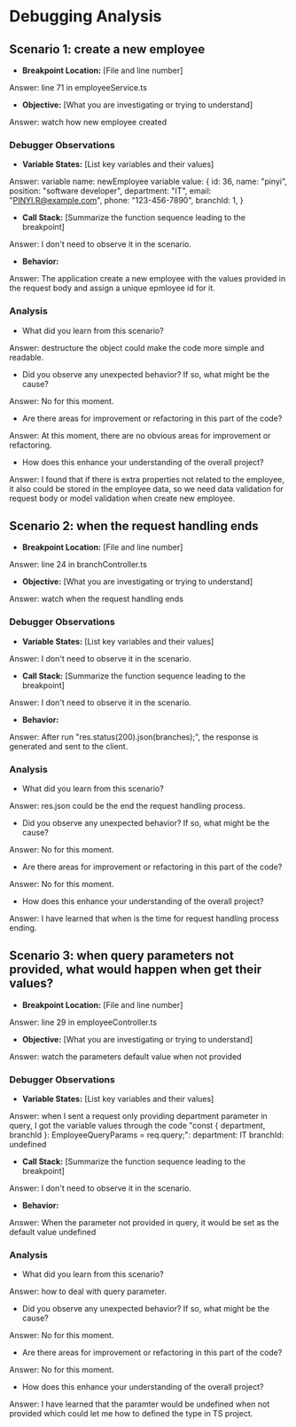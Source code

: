 # Debugging Analysis

## Scenario 1: create a new employee

-   **Breakpoint Location:** [File and line number]

Answer: line 71 in employeeService.ts
-   **Objective:** [What you are investigating or trying to understand]

Answer: watch how new employee created  

### Debugger Observations

-   **Variable States:** [List key variables and their values]

Answer: 
variable name: newEmployee
variable value:
{
  id: 36,
  name: "pinyi",
  position: "software developer",
  department: "IT",
  email: "PINYI.R@example.com",
  phone: "123-456-7890",
  branchId: 1,
}
-   **Call Stack:** [Summarize the function sequence leading to the breakpoint]

Answer: I don't need to observe it in the scenario.
-   **Behavior:** 

Answer:
The application create a new employee with the values provided in the request body and assign a unique epmloyee id for it.

### Analysis

-   What did you learn from this scenario?

Answer: destructure the object could make the code more simple and readable.
-   Did you observe any unexpected behavior? If so, what might be the cause?

Answer: No for this moment.
-   Are there areas for improvement or refactoring in this part of the code?

Answer: At this moment, there are no obvious areas for improvement or refactoring.
-   How does this enhance your understanding of the overall project?

Answer: I found that if there is extra properties not related to the employee, it also could be stored in the employee data, so we need data validation for request body or model validation when create new employee.

## Scenario 2: when the request handling ends

-   **Breakpoint Location:** [File and line number]

Answer: line 24 in branchController.ts
-   **Objective:** [What you are investigating or trying to understand]

Answer: watch when the request handling ends 

### Debugger Observations

-   **Variable States:** [List key variables and their values]

Answer: I don't need to observe it in the scenario.
-   **Call Stack:** [Summarize the function sequence leading to the breakpoint]

Answer: I don't need to observe it in the scenario.
-   **Behavior:** 

Answer:
After run "res.status(200).json(branches);", the response is generated and sent to the client.

### Analysis

-   What did you learn from this scenario?

Answer: res.json could be the end the request handling process.
-   Did you observe any unexpected behavior? If so, what might be the cause?

Answer: No for this moment.
-   Are there areas for improvement or refactoring in this part of the code?

Answer: No for this moment.
-   How does this enhance your understanding of the overall project?

Answer: I have learned that when is the time for request handling process ending.


## Scenario 3: when query parameters not provided, what would happen when get their values?

-   **Breakpoint Location:** [File and line number]

Answer: line 29 in employeeController.ts
-   **Objective:** [What you are investigating or trying to understand]

Answer: watch the parameters default value when not provided

### Debugger Observations

-   **Variable States:** [List key variables and their values]

Answer: when I sent a request only providing department parameter in query, I got the variable values through the code
"const { department, branchId }: EmployeeQueryParams = req.query;":
department: IT
branchId: undefined
-   **Call Stack:** [Summarize the function sequence leading to the breakpoint]

Answer: I don't need to observe it in the scenario.
-   **Behavior:** 

Answer:
When the parameter not provided in query, it would be set as the default value undefined

### Analysis

-   What did you learn from this scenario?

Answer: how to deal with query parameter.
-   Did you observe any unexpected behavior? If so, what might be the cause?

Answer: No for this moment.
-   Are there areas for improvement or refactoring in this part of the code?

Answer: No for this moment.

-   How does this enhance your understanding of the overall project?

Answer: I have learned that the paramter would be undefined when not provided which could let me how to defined the type in TS project.
